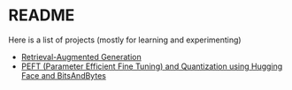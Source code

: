 # README

Here is a list of projects (mostly for learning and experimenting)

- [Retrieval-Augmented Generation](./RAG/)
- [PEFT (Parameter Efficient Fine Tuning) and Quantization using Hugging Face and BitsAndBytes](./PEFT_HF_BitsBytes/)
